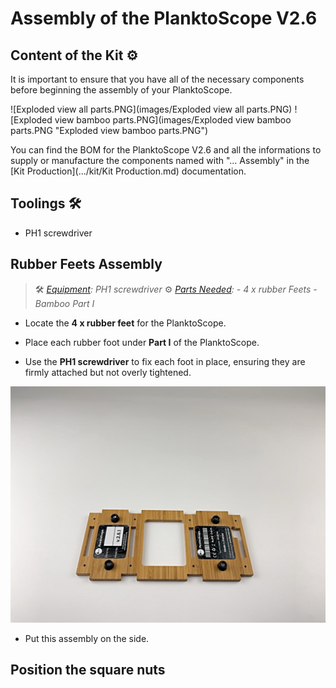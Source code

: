 
# Assembly of the PlanktoScope V2.6


## Content of the Kit :gear:


<!-- Here the idea is to be able to start with the Planktoscope Kit bought to FairScope or after achieving all the sub assembly metionned in V2.6/kit/Kit Production chapters  -->

It is important to ensure that you have all of the necessary components before beginning the assembly of your PlanktoScope.

![Exploded view all parts.PNG](images/Exploded view all parts.PNG)
![Exploded view bamboo parts.PNG](images/Exploded view bamboo parts.PNG "Exploded view bamboo parts.PNG")

You can find the BOM for the PlanktoScope V2.6 and all the informations to supply or manufacture the components named with "… Assembly" in the [Kit Production](.../kit/Kit Production.md) documentation.

## Toolings :hammer_and_wrench:
- PH1 screwdriver


## Rubber Feets Assembly

>:hammer_and_wrench:
>_[Equipment](#toolings-hammerandwrench): PH1 screwdriver_
>:gear:
>_[Parts Needed](#content-of-the-kit-gear):_
>	_- 4 x rubber Feets_
>	_- Bamboo Part I_
* Locate the **4 x rubber feet** for the PlanktoScope.

* Place each rubber foot under **Part I** of the PlanktoScope.

* Use the **PH1 screwdriver** to fix each foot in place, ensuring they are firmly attached but not overly tightened.

![Part I with rubber feets.PNG](images/2.png)

* Put this assembly on the side.


## Position the square nuts


